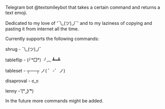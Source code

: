 Telegram bot @textsmileybot that takes a certain command and returns a text emoji. 
<p> Dedicated to my love of '¯\_(ツ)_/¯' and to my laziness of copying and pasting it from internet all the time. </p>
<p>Currently supports the following commands: </p>
<p>shrug - ¯\_(ツ)_/¯ </p>
<p>tableflip - (╯°□°）╯︵ ┻━┻ </p>
<p>tableset - ┬──┬ ノ( ゜-゜ノ) </p>
<p>disaproval - ಠ_ಠ </p>
<p>lenny -  ͡(° ͜ʖ ͡°) </p>
<p>In the future more commands might be added. </p>

